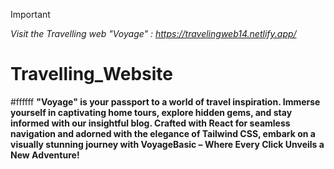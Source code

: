 > [!IMPORTANT]
*Visit the Travelling web "Voyage" :  https://travelingweb14.netlify.app/*

# Travelling_Website
#ffffff
**"Voyage" is your passport to a world of travel inspiration. Immerse yourself in captivating home tours, explore hidden gems, and stay informed with our insightful blog. Crafted with React for seamless navigation and adorned with the elegance of Tailwind CSS, embark on a visually stunning journey with VoyageBasic – Where Every Click Unveils a New Adventure!**

